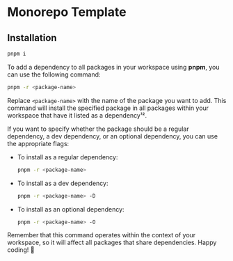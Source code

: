 # Monorepo Template

## Installation
```bash
pnpm i
```

To add a dependency to all packages in your workspace using **pnpm**, you can use the following command:

```bash
pnpm -r <package-name>
```

Replace `<package-name>` with the name of the package you want to add. This command will install the specified package in all packages within your workspace that have it listed as a dependency¹².

If you want to specify whether the package should be a regular dependency, a dev dependency, or an optional dependency, you can use the appropriate flags:

- To install as a regular dependency:
  ```bash
  pnpm -r <package-name>
  ```

- To install as a dev dependency:
  ```bash
  pnpm -r <package-name> -D
  ```

- To install as an optional dependency:
  ```bash
  pnpm -r <package-name> -O
  ```

Remember that this command operates within the context of your workspace, so it will affect all packages that share dependencies. Happy coding! 🚀
